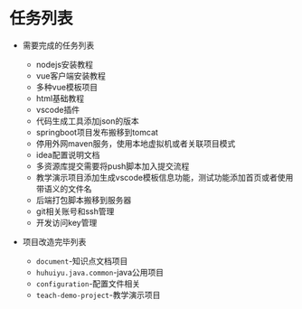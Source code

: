 # 任务列表

- 需要完成的任务列表
  - nodejs安装教程
  - vue客户端安装教程
  - 多种vue模板项目
  - html基础教程
  - vscode插件
  - 代码生成工具添加json的版本
  - springboot项目发布搬移到tomcat
  - 停用外网maven服务，使用本地虚拟机或者关联项目模式
  - idea配置说明文档
  - 多资源库提交需要将push脚本加入提交流程
  - 教学演示项目添加生成vscode模板信息功能，测试功能添加首页或者使用带语义的文件名
  - 后端打包脚本搬移到服务器
  - git相关账号和ssh管理
  - 开发访问key管理

- 项目改造完毕列表
  - `document`-知识点文档项目
  - `huhuiyu.java.common`-java公用项目
  - `configuration`-配置文件相关
  - `teach-demo-project`-教学演示项目
